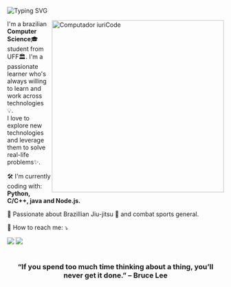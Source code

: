 <p align="left">
  <img src="http://readme-typing-svg.herokuapp.com?font=Fira+Code&pause=1000&color=B309FF&width=435&lines=print(%22Hello%2C+world!%22)" alt="Typing SVG" />
</p>

<img src="https://raw.githubusercontent.com/MicaelliMedeiros/micaellimedeiros/master/image/computer-illustration.png" min-width="400px" max-width="400px" width="400px" align="right" alt="Computador iuriCode">

<p align="left"> 
  I'm a brazilian <strong>Computer Science</strong>🎓 student from UFF🏛. I'm a passionate learner who's always willing to learn and work across technologies 💡.<br>
  I love to explore new technologies and leverage them to solve real-life problems✨.
</p>

<p align="left">
  🛠 I'm currently coding with: <strong>Python, C/C++, java and Node.js.</strong>
</p>

<p align="left">
  🥋 Passionate about Brazillian Jiu-jitsu 🥋 and combat sports general.
</p>

<p align="left">
  💌 How to reach me: ⤵️
</p>

<p align="left">
  <a href="https://mail.google.com/mail/u/0/?fs=1&tf=cm&source=mailto&to=matheusciteli@id.uff.br" alt="Email" target="_blank">
  <img src="https://img.shields.io/badge/-Gmail-FF0000?style=flat-square&labelColor=FF0000&logo=gmail&logoColor=white&link=LINK-DO-SEU-EMAIL" /></a>
  <a href="https://www.linkedin.com/in/matheus-citeli-39046417a/" alt="Linkedin">
  <img src="https://img.shields.io/badge/-Linkedin-0e76a8?style=flat-square&logo=Linkedin&logoColor=white&link=LINK-DO-SEU-LINKEDIN" /></a>
</p>  

#

<div align="center">

### “If you spend too much time thinking about a thing, you’ll never get it done.” – Bruce Lee

</div>
